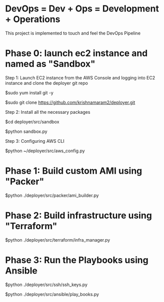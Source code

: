 # DevOps    =  Dev  +  Ops   =   Development + Operations
 
This project is implemented to touch and feel the DevOps Pipeline


# Phase 0: launch ec2 instance and named as "Sandbox"

Step 1: Launch EC2 instance from the AWS Console and logging into EC2 instance and clone the deployer git repo

$sudo yum install git -y

$sudo git clone https://github.com/krishnamaram2/deployer.git

Step 2: Install all the necessary packages  

$cd deployer/src/sandbox

$python sandbox.py

Step 3: Configuring AWS CLI

$python ~/deployer/src/aws_config.py


# Phase 1: Build custom AMI using "Packer"

$python ./deployer/src/packer/ami_builder.py


# Phase 2: Build infrastructure using "Terraform"

$python ./deployer/src/terraform/infra_manager.py


# Phase 3: Run the Playbooks using Ansible 


$python ./deployer/src/ssh/ssh_keys.py

$python ./deployer/src/ansible/play_books.py
